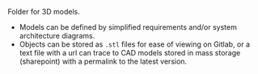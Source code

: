 Folder for 3D models.
- Models can be defined by simplified requirements and/or system architecture diagrams.
-  Objects can be stored as `.stl` files for ease of viewing on Gitlab, or a text file with a url can trace to CAD models stored in mass storage (sharepoint) with a permalink to the latest version.